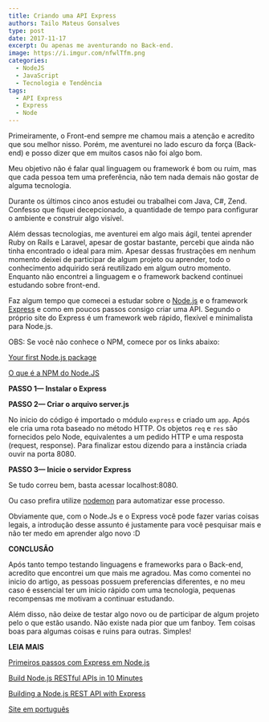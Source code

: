 ```yaml
---
title: Criando uma API Express
authors: Tailo Mateus Gonsalves
type: post
date: 2017-11-17
excerpt: Ou apenas me aventurando no Back-end.
image: https://i.imgur.com/nfwlTfm.png
categories:
  - NodeJS
  - JavaScript
  - Tecnologia e Tendência
tags:
  - API Express
  - Express
  - Node
---
```


Primeiramente, o Front-end sempre me chamou mais a atenção e acredito que sou
melhor nisso. Porém, me aventurei no lado escuro da força (Back-end) e posso
dizer que em muitos casos não foi algo bom.

Meu objetivo não é falar qual linguagem ou framework é bom ou ruim, mas que cada
pessoa tem uma preferência, não tem nada demais não gostar de alguma tecnologia.


Durante os últimos cinco anos estudei ou trabalhei com Java, C#, Zend. Confesso
que fiquei decepcionado, a quantidade de tempo para configurar o ambiente e
construir algo visível. 

Além dessas tecnologias, me aventurei em algo mais ágil, tentei aprender Ruby on
Rails e Laravel, apesar de gostar bastante, percebi que ainda não tinha
encontrado o ideal para mim. Apesar dessas frustrações em nenhum momento deixei
de participar de algum projeto ou aprender, todo o conhecimento adquirido será
reutilizado em algum outro momento. Enquanto não encontrei a linguagem e o
framework backend continuei estudando sobre front-end.

Faz algum tempo que comecei a estudar sobre o [Node.js](http://nodebr.com/) e o
framework [Express](https://expressjs.com/) e como em poucos passos consigo
criar uma API. Segundo o próprio site do Express é um framework web rápido,
flexível e minimalista para Node.js.

OBS: Se você não conhece o NPM, comece por os links abaixo:

[Your first Node.js
package](http://nodesource.com/blog/your-first-nodejs-package/)

[O que é a NPM do Node.JS](http://nodebr.com/o-que-e-a-npm-do-nodejs/)

**PASSO 1— Instalar o Express**

<script src="https://gist.github.com/TailoMateus/858d0a56f79f2c1b64cf10d2bc5be36e.js"></script>

**PASSO 2— Criar o arquivo server.js**

No inicio do código é importado o módulo `express` e criado um `app`. Após ele
cria uma rota baseado no método HTTP. Os objetos `req` e `res` são fornecidos
pelo Node, equivalentes a um pedido HTTP e uma resposta (request, response).
Para finalizar estou dizendo para a instância criada ouvir na porta 8080.

<script src="https://gist.github.com/TailoMateus/b044d31c4df4a1084d1466d095b728ba.js"></script>

**PASSO 3— Inicie o servidor Express**

Se tudo correu bem, basta acessar localhost:8080.

<script src="https://gist.github.com/TailoMateus/048c6e714bf9bf6dd367c4fc48704453.js"></script>

Ou caso prefira utilize [nodemon](https://github.com/remy/nodemon) para
automatizar esse processo.

Obviamente que, com o Node.Js e o Express você pode fazer varias coisas legais,
a introdução desse assunto é justamente para você pesquisar mais e não ter medo
em aprender algo novo :D

**CONCLUSÃO**

Após tanto tempo testando linguagens e frameworks para o Back-end, acredito que
encontrei um que mais me agradou. Mas como comentei no inicio do artigo, as
pessoas possuem preferencias diferentes, e no meu caso é essencial ter um inicio
rápido com uma tecnologia, pequenas recompensas me motivam a continuar
estudando.

Além disso, não deixe de testar algo novo ou de participar de algum projeto pelo
o que estão usando. Não existe nada pior que um fanboy. Tem coisas boas para
algumas coisas e ruins para outras. Simples!

**LEIA MAIS**

[Primeiros passos com Express em
Node.js](http://nodebr.com/primeiros-passos-com-express-em-node-js/)

[Build Node.js RESTful APIs in 10
Minutes](https://www.codementor.io/olatundegaruba/nodejs-restful-apis-in-10-minutes-q0sgsfhbd)

[Building a Node.js REST API with
Express](https://medium.com/@jeffandersen/building-a-node-js-rest-api-with-express-46b0901f29b6)

[Site em português](http://expressjs.com/pt-br/)

<br> 